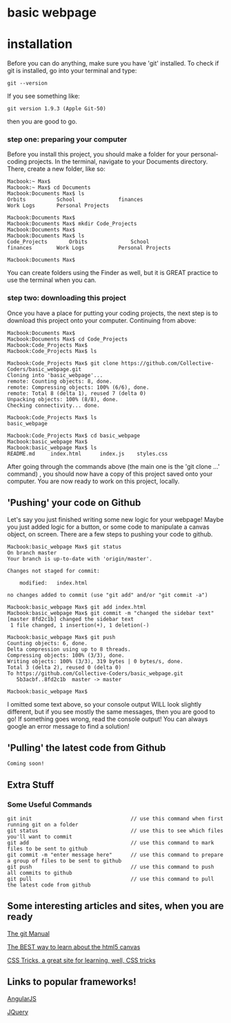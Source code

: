 # basic webpage

# installation

Before you can do anything, make sure you have 'git' installed.  To check if git is installed, go into your terminal and type:
    
    git --version

If you see something like:

    git version 1.9.3 (Apple Git-50)
    
then you are good to go.    

### step one: preparing your computer

Before you install this project, you should make a folder for your personal-coding projects.  In the terminal,
navigate to your Documents directory.  There, create a new folder, like so:

```
Macbook:~ Max$ 
Macbook:~ Max$ cd Documents
Macbook:Documents Max$ ls
Orbits    	    School              finances
Work Logs       Personal Projects

Macbook:Documents Max$ 
Macbook:Documents Max$ mkdir Code_Projects
Macbook:Documents Max$ 
Macbook:Documents Max$ ls
Code_Projects		Orbits              School  
finances        Work Logs           Personal Projects	
			
Macbook:Documents Max$ 
```

You can create folders using the Finder as well, but it is GREAT practice to use the terminal when you can.


### step two: downloading this project

Once you have a place for putting your coding projects, the next step is to download this project onto your computer.  Continuing from above:

```
Macbook:Documents Max$ 
Macbook:Documents Max$ cd Code_Projects
Macbook:Code_Projects Max$
Macbook:Code_Projects Max$ ls

Macbook:Code_Projects Max$ git clone https://github.com/Collective-Coders/basic_webpage.git
Cloning into 'basic_webpage'...
remote: Counting objects: 8, done.
remote: Compressing objects: 100% (6/6), done.
remote: Total 8 (delta 1), reused 7 (delta 0)
Unpacking objects: 100% (8/8), done.
Checking connectivity... done.

Macbook:Code_Projects Max$ ls
basic_webpage

Macbook:Code_Projects Max$ cd basic_webpage
Macbook:basic_webpage Max$ 
Macbook:basic_webpage Max$ ls
README.md	  index.html	  index.js	  styles.css
```

After going through the commands above (the main one is the 'git clone ...' command) , you should now have a 
copy of this project saved onto your computer.  You are now ready to work on this project, locally.

## 'Pushing' your code on Github

Let's say you just finished writing some new logic for your webpage!  Maybe you just added
logic for a button, or some code to manipulate a canvas object, on screen. There are a few
steps to pushing your code to github.
```
Macbook:basic_webpage Max$ git status
On branch master
Your branch is up-to-date with 'origin/master'.

Changes not staged for commit:

	modified:   index.html

no changes added to commit (use "git add" and/or "git commit -a")

Macbook:basic_webpage Max$ git add index.html
Macbook:basic_webpage Max$ git commit -m "changed the sidebar text"
[master 8fd2c1b] changed the sidebar text
 1 file changed, 1 insertion(+), 1 deletion(-)

Macbook:basic_webpage Max$ git push
Counting objects: 6, done.
Delta compression using up to 8 threads.
Compressing objects: 100% (3/3), done.
Writing objects: 100% (3/3), 319 bytes | 0 bytes/s, done.
Total 3 (delta 2), reused 0 (delta 0)
To https://github.com/Collective-Coders/basic_webpage.git
   5b3acbf..8fd2c1b  master -> master

Macbook:basic_webpage Max$ 
```

I omitted some text above, so your console output WILL look slightly different, but if
you see mostly the same messages, then you are good to go!  If something goes wrong,
read the console output! You can always google an error message to find a solution!

## 'Pulling' the latest code from Github

    Coming soon!

## Extra Stuff

### Some Useful Commands

```
git init                                // use this command when first running git on a folder
git status                              // use this to see which files you'll want to commit
git add                                 // use this command to mark files to be sent to github
git commit -m "enter message here"      // use this command to prepare a group of files to be sent to github
git push                                // use this command to push all commits to github
git pull                                // use this command to pull the latest code from github
```

## Some interesting articles and sites, when you are ready
[The git Manual](http://git-scm.com/doc)

[The BEST way to learn about the html5 canvas](http://diveintohtml5.info/canvas.html)

[CSS Tricks, a great site for learning, well, CSS tricks](http://css-tricks.com/)

## Links to popular frameworks!

[AngularJS](https://angularjs.org/)

[JQuery](http://jquery.com/)
